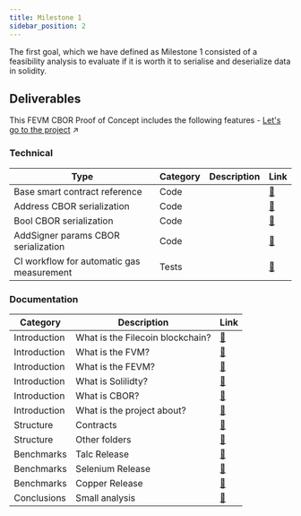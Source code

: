 ```yaml
---
title: Milestone 1
sidebar_position: 2
---
```

The first goal, which we have defined as Milestone 1 consisted of a feasibility analysis to evaluate if it is worth it to serialise and deserialize data in solidity.

## Deliverables

This FEVM CBOR Proof of Concept includes the following features - [Let's go to the project](https://github.com/Zondax/fevm-solidity-precompiles/m1) :arrow_upper_right:

### Technical
| Type                                      | Category   | Description          | Link                                                                                                  |
|-------------------------------------------|------------|----------------------|-------------------------------------------------------------------------------------------------------|
| Base smart contract reference             | Code       |                      | [:link:](https://github.com/Zondax/fevm-solidity-precompiles/blob/master/m1/contract/simplecoin.sol)  |
| Address CBOR serialization                | Code       |                      | [:link:](https://github.com/Zondax/fevm-solidity-precompiles/blob/master/m1/contract/cbor_test.sol)   |
| Bool CBOR serialization                   | Code       |                      | [:link:](https://github.com/Zondax/fevm-solidity-precompiles/blob/master/m1/contract/cbor_test.sol)   |
| AddSigner params CBOR serialization       | Code       |                      | [:link:](https://github.com/Zondax/fevm-solidity-precompiles/blob/master/m1/contract/cbor_test.sol)   |
| CI workflow for automatic gas measurement | Tests      |                      | [:link:](https://github.com/Zondax/fevm-solidity-precompiles/blob/master/m1/contract/cbor_test.sol)   |

### Documentation 

| Category      | Description                      | Link                                                                                                                                                                  |
|---------------|----------------------------------|-----------------------------------------------------------------------------------------------------------------------------------------------------------------------|
 | Introduction  | What is the Filecoin blockchain? | [:link:](https://github.com/Zondax/fevm-solidity-precompiles/blob/master/docs/fevm-solidity-precompiles/introduction/introduction.md#what-is-the-filecoin-blockchain) |
 | Introduction  | What is the FVM?                 | [:link:](https://github.com/Zondax/fevm-solidity-precompiles/blob/master/docs/fevm-solidity-precompiles/introduction/introduction.md#what-is-the-fvm)                 |
 | Introduction  | What is the FEVM?                | [:link:](https://github.com/Zondax/fevm-solidity-precompiles/blob/master/docs/fevm-solidity-precompiles/introduction/introduction.md#what-is-the-fevm)                |
 | Introduction  | What is Solilidty?               | [:link:](https://github.com/Zondax/fevm-solidity-precompiles/blob/master/docs/fevm-solidity-precompiles/introduction/tech-involved.md#what-is-solidity)               |
 | Introduction  | What is CBOR?                    | [:link:](https://github.com/Zondax/fevm-solidity-precompiles/blob/master/docs/fevm-solidity-precompiles/introduction/tech-involved.md#what-is-cbor)                   |
 | Introduction  | What is the project about?       | [:link:](https://github.com/Zondax/fevm-solidity-precompiles/blob/master/docs/fevm-solidity-precompiles/fevm-solidity-precompiles.md)                                 |
 | Structure     | Contracts                        | [:link:](https://github.com/Zondax/fevm-solidity-precompiles/blob/master/docs/fevm-solidity-precompiles/structure#contracts.md)                                       |
 | Structure     | Other folders                    | [:link:](https://github.com/Zondax/fevm-solidity-precompiles/blob/master/docs/fevm-solidity-precompiles/structure#other-folders.md)                                   |
 | Benchmarks    | Talc Release                     | [:link:](https://github.com/Zondax/fevm-solidity-precompiles/blob/master/docs/fevm-solidity-precompiles/benchmark.md#talc)                                            |
 | Benchmarks    | Selenium Release                 | [:link:](https://github.com/Zondax/fevm-solidity-precompiles/blob/master/docs/fevm-solidity-precompiles/benchmark.md#selenium)                                        |
 | Benchmarks    | Copper Release                   | [:link:](https://github.com/Zondax/fevm-solidity-precompiles/blob/master/docs/fevm-solidity-precompiles/benchmark.md#copper)                                          |
 | Conclusions   | Small analysis                   | [:link:](https://github.com/Zondax/fevm-solidity-precompiles/blob/master/docs/fevm-solidity-precompiles/conclusions.md)                                               |
